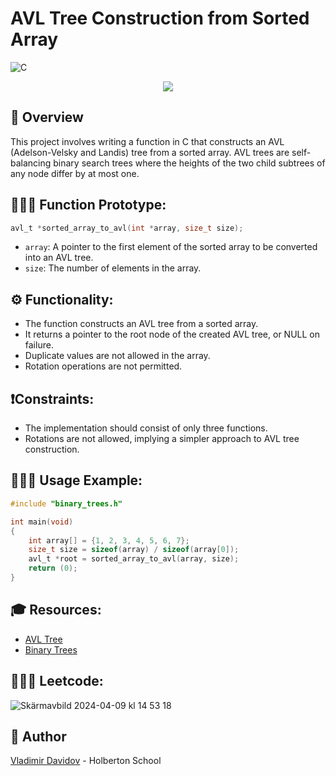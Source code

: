 # AVL Tree Construction from Sorted Array

![C](https://img.shields.io/badge/C-00599C?style=for-the-badge&logo=c&logoColor=white)

<p align="center">
    <img src='https://github.com/v-dav/holbertonschool-interview/assets/115344057/d0f418f4-7d32-4005-8d56-c6d152d61066'>
</p>

## 🧐 Overview
This project involves writing a function in C that constructs an AVL (Adelson-Velsky and Landis) tree from a sorted array. AVL trees are self-balancing binary search trees where the heights of the two child subtrees of any node differ by at most one.

## 👨🏼‍🏫 Function Prototype:
```c
avl_t *sorted_array_to_avl(int *array, size_t size);
```

- `array`: A pointer to the first element of the sorted array to be converted into an AVL tree.
- `size`: The number of elements in the array.

## ⚙️ Functionality:
- The function constructs an AVL tree from a sorted array.
- It returns a pointer to the root node of the created AVL tree, or NULL on failure.
- Duplicate values are not allowed in the array.
- Rotation operations are not permitted.

## ❗️Constraints:
- The implementation should consist of only three functions.
- Rotations are not allowed, implying a simpler approach to AVL tree construction.

## 🧑🏼‍💻 Usage Example:
```c
#include "binary_trees.h"

int main(void)
{
    int array[] = {1, 2, 3, 4, 5, 6, 7};
    size_t size = sizeof(array) / sizeof(array[0]);
    avl_t *root = sorted_array_to_avl(array, size);
    return (0);
}
```

## 🎓 Resources:
- [AVL Tree](https://en.wikipedia.org/wiki/AVL_tree)
- [Binary Trees](https://en.wikipedia.org/wiki/Binary_tree)

## 🧑🏼‍💻 Leetcode:
![Skärmavbild 2024-04-09 kl  14 53 18](https://github.com/v-dav/holbertonschool-interview/assets/115344057/7f35c645-73cc-4273-b9a0-84d06f86e9f1)


##  🙇 Author

[Vladimir Davidov](https://github.com/v-dav) - Holberton School



